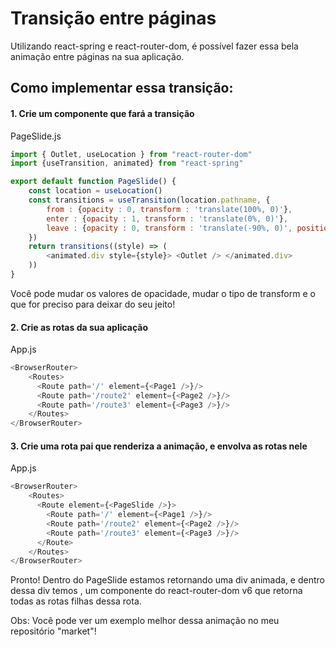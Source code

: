 # Transição entre páginas

Utilizando react-spring e react-router-dom, é possível fazer essa bela animação entre páginas na sua aplicação.

## Como implementar essa transição:

#### 1. Crie um componente que fará a transição

PageSlide.js
```js
import { Outlet, useLocation } from "react-router-dom"
import {useTransition, animated} from "react-spring" 

export default function PageSlide() {
    const location = useLocation()
    const transitions = useTransition(location.pathname, {
        from : {opacity : 0, transform : 'translate(100%, 0)'},
        enter : {opacity : 1, transform : 'translate(0%, 0)'},
        leave : {opacity : 0, transform : 'translate(-90%, 0)', position : 'absolute'},
    })
    return transitions((style) => (
        <animated.div style={style}> <Outlet /> </animated.div>
    ))
}
```
Você pode mudar os valores de opacidade, mudar o tipo de transform e o que for preciso para deixar do seu jeito!

#### 2. Crie as rotas da sua aplicação

App.js
```js
<BrowserRouter>
    <Routes>
      <Route path='/' element={<Page1 />}/>
      <Route path='/route2' element={<Page2 />}/>
      <Route path='/route3' element={<Page3 />}/>
    </Routes>
</BrowserRouter>
```

#### 3. Crie uma rota pai que renderiza a animação, e envolva as rotas nele

App.js
```js
<BrowserRouter>
    <Routes>
      <Route element={<PageSlide />}>
        <Route path='/' element={<Page1 />}/>
        <Route path='/route2' element={<Page2 />}/>
        <Route path='/route3' element={<Page3 />}/>
      </Route>
    </Routes>
</BrowserRouter>
```

Pronto! Dentro do PageSlide estamos retornando uma div animada, e dentro dessa div temos <Outlet />, um componente do react-router-dom v6 que retorna todas as rotas filhas dessa rota.

Obs: Você pode ver um exemplo melhor dessa animação no meu repositório "market"!
